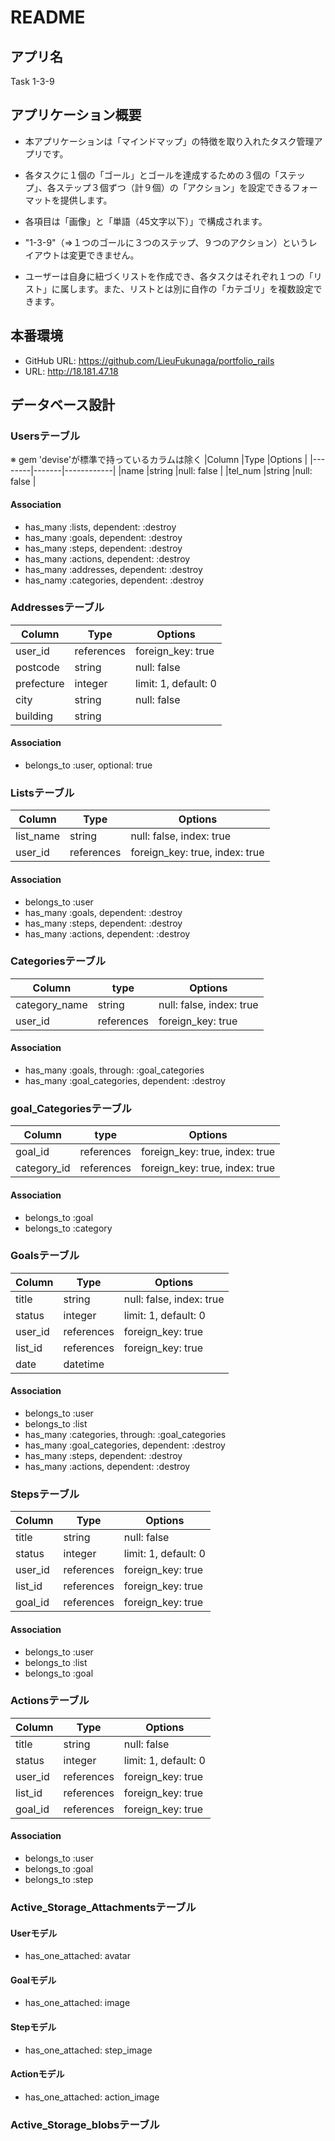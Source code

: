 # README

## アプリ名
Task 1-3-9

## アプリケーション概要
- 本アプリケーションは「マインドマップ」の特徴を取り入れたタスク管理アプリです。

- 各タスクに１個の「ゴール」とゴールを達成するための３個の「ステップ」、各ステップ３個ずつ（計９個）の「アクション」を設定できるフォーマットを提供します。

- 各項目は「画像」と「単語（45文字以下）」で構成されます。

- "1-3-9"（=>１つのゴールに３つのステップ、９つのアクション）というレイアウトは変更できません。

- ユーザーは自身に紐づくリストを作成でき、各タスクはそれぞれ１つの「リスト」に属します。また、リストとは別に自作の「カテゴリ」を複数設定できます。


## 本番環境
- GitHub URL: https://github.com/LieuFukunaga/portfolio_rails
- URL: http://18.181.47.18


## データベース設計

### Usersテーブル
※ gem 'devise'が標準で持っているカラムは除く
|Column  |Type   |Options     |
|--------|-------|------------|
|name    |string |null: false |
|tel_num |string |null: false |

#### Association
- has_many :lists, dependent: :destroy
- has_many :goals, dependent: :destroy
- has_many :steps, dependent: :destroy
- has_many :actions, dependent: :destroy
- has_many :addresses, dependent: :destroy
- has_namy :categories, dependent: :destroy


### Addressesテーブル
|Column     |Type       |Options              |
|-----------|-----------|---------------------|
|user_id    |references |foreign_key: true    |
|postcode   |string     |null: false          |
|prefecture |integer    |limit: 1, default: 0 |
|city       |string     |null: false          |
|building   |string     |

#### Association
- belongs_to :user, optional: true


### Listsテーブル
|Column       |Type       |Options                        |
|-------------|-----------|-------------------------------|
|list_name    |string     |null: false, index: true       |
|user_id      |references |foreign_key: true, index: true |

#### Association
- belongs_to :user
- has_many :goals, dependent: :destroy
- has_many :steps, dependent: :destroy
- has_many :actions, dependent: :destroy


### Categoriesテーブル
|Column          |type       |Options                  |
|----------------|-----------|-------------------------|
|category_name   |string     |null: false, index: true |
|user_id         |references |foreign_key: true        |

#### Association
- has_many :goals, through: :goal_categories
- has_many :goal_categories, dependent: :destroy


### goal_Categoriesテーブル
|Column      |type       |Options                        |
|------------|-----------|-------------------------------|
|goal_id     |references |foreign_key: true, index: true |
|category_id |references |foreign_key: true, index: true |

#### Association
- belongs_to :goal
- belongs_to :category


### Goalsテーブル
|Column  |Type       |Options                 |
|--------|-----------|------------------------|
|title   |string     |null: false, index: true|
|status  |integer    |limit: 1, default: 0    |
|user_id |references |foreign_key: true       |
|list_id |references |foreign_key: true       |
|date    |datetime   |

#### Association
- belongs_to :user
- belongs_to :list
- has_many :categories, through: :goal_categories
- has_many :goal_categories, dependent: :destroy
- has_many :steps, dependent: :destroy
- has_many :actions, dependent: :destroy


### Stepsテーブル
|Column  |Type       |Options              |
|--------|-----------|---------------------|
|title   |string     |null: false          |
|status  |integer    |limit: 1, default: 0 |
|user_id |references |foreign_key: true    |
|list_id |references |foreign_key: true    |
|goal_id |references |foreign_key: true    |

#### Association
- belongs_to :user
- belongs_to :list
- belongs_to :goal

### Actionsテーブル
|Column  |Type       |Options              |
|--------|-----------|---------------------|
|title   |string     |null: false          |
|status  |integer    |limit: 1, default: 0 |
|user_id |references |foreign_key: true    |
|list_id |references |foreign_key: true    |
|goal_id |references |foreign_key: true    |

#### Association
- belongs_to :user
- belongs_to :goal
- belongs_to :step

### Active_Storage_Attachmentsテーブル
#### Userモデル
- has_one_attached: avatar
#### Goalモデル
- has_one_attached: image
#### Stepモデル
- has_one_attached: step_image
#### Actionモデル
- has_one_attached: action_image

### Active_Storage_blobsテーブル
